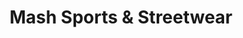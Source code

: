 ---
title: "Mash Sports & Streetwear"
url: /dillingen-saar/mash-sports-und-streetwear/
shop: Sport
---